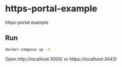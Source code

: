 # https-portal-example
https-portal example

## Run

```bash
docker-compose up -d
```

Open http://localhost:3000/ or https://localhost:3443/
